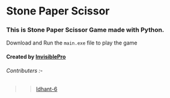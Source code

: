 # Stone Paper Scissor

### This is Stone Paper Scissor Game made with Python.

Download and Run the `main.exe` file to play the game

#### Created by [InvisiblePro](https://github.com/InvisiblePro)
###### Contributers :-
>> [Idhant-6](https://github.com/Idhant-6)


